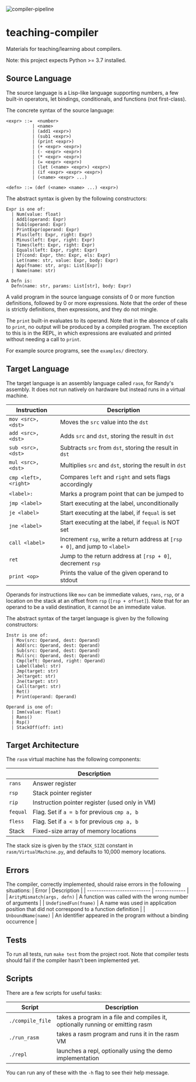 ![compiler-pipeline](https://user-images.githubusercontent.com/13399527/116156561-a7d75600-a6b9-11eb-8fd2-34f2dc1d3553.png)

# teaching-compiler
Materials for teaching/learning about compilers.

Note: this project expects Python >= 3.7 installed.

## Source Language
The source language is a Lisp-like language supporting numbers, a few built-in 
operators, let bindings, conditionals, and functions (not first-class).

The concrete syntax of the source language:
```
<expr> ::=  <number>
          | <name>
          | (add1 <expr>)
          | (sub1 <expr>)
          | (print <expr>)
          | (+ <expr> <expr>)
          | (- <expr> <expr>)
          | (* <expr> <expr>)
          | (= <expr> <expr>)
          | (let (<name> <expr>) <expr>)
          | (if <expr> <expr> <expr>)
          | (<name> <expr> ...)

<defn> ::= (def (<name> <name> ...) <expr>)
```

The abstract syntax is given by the following constructors:
```
Expr is one of:
  | Num(value: float)
  | Add1(operand: Expr)
  | Sub1(operand: Expr)
  | PrintExpr(operand: Expr)
  | Plus(left: Expr, right: Expr)
  | Minus(left: Expr, right: Expr)
  | Times(left: Expr, right: Expr)
  | Equals(left: Expr, right: Expr)
  | If(cond: Expr, thn: Expr, els: Expr)
  | Let(name: str, value: Expr, body: Expr)
  | App(fname: str, args: List[Expr])
  | Name(name: str)
  
A Defn is:
  Defn(name: str, params: List[str], body: Expr)
```

A valid program in the source language consists of 0 or more function definitions, 
followed by 0 or more expressions. Note that the order of these is strictly definitions,
then expressions, and they do not mingle.

The `print` built-in evaluates to its operand. Note that in the absence of calls 
to `print`, no output will be produced by a compiled program. The exception to 
this is in the REPL, in which expressions are evaluated and printed without
needing a call to `print`.

For example source programs, see the `examples/` directory.

## Target Language

The target language is an assembly language called `rasm`, for Randy's assembly. 
It does not run natively on hardware but instead runs in a virtual machine.

| Instruction           | Description |
| --------------------- | ---------------------------------------- |
| `mov <src>, <dst>`    | Moves the `src` value into the `dst` |
| `add <src>, <dst>`    | Adds `src` and `dst`, storing the result in `dst` |
| `sub <src>, <dst>`    | Subtracts `src` from `dst`, storing the result in `dst` |
| `mul <src>, <dst>`    | Multiplies `src` and `dst`, storing the result in `dst` |
| `cmp <left>, <right>` | Compares `left` and `right` and sets flags accordingly |
| `<label>:`            | Marks a program point that can be jumped to |
| `jmp <label>`         | Start executing at the label, unconditionally |
| `je <label>`          | Start executing at the label, if `fequal` is set |
| `jne <label>`         | Start executing at the label, if `fequal` is NOT set |
| `call <label>`        | Increment `rsp`, write a return address at `[rsp + 0]`, and jump to `<label>` |
| `ret`                 | Jump to the return address at `[rsp + 0]`, decrement `rsp` |
| `print <op>`          | Prints the value of the given operand to stdout |

Operands for instructions like `mov` can be immediate values, `rans`, `rsp`, or 
a location on the stack at an offset from `rsp` (`[rsp + offset]`). Note that 
for an operand to be a valid destination, it cannot be an immediate value. 

The abstract syntax of the target language is given by the following constructors:
```
Instr is one of:
  | Mov(src: Operand, dest: Operand)
  | Add(src: Operand, dest: Operand)
  | Sub(src: Operand, dest: Operand)
  | Mul(src: Operand, dest: Operand)
  | Cmp(left: Operand, right: Operand)
  | Label(label: str)
  | Jmp(target: str)
  | Je(target: str)
  | Jne(target: str)
  | Call(target: str)
  | Ret()
  | Print(operand: Operand)

Operand is one of:
  | Imm(value: float)
  | Rans()
  | Rsp()
  | StackOff(off: int)
```

## Target Architecture

The `rasm` virtual machine has the following components:

|          | Description |
| -------- | ------------- |
| `rans`   | Answer register  |
| `rsp`    | Stack pointer register  |
| `rip`    | Instruction pointer register (used only in VM)  |
| `fequal` | Flag. Set if `a = b` for previous `cmp a, b`  |
| `fless`  | Flag. Set if `a < b` for previous `cmp a, b`  |
| Stack    | Fixed-size array of memory locations |

The stack size is given by the `STACK_SIZE` constant in `rasm/VirtualMachine.py`, 
and defaults to 10,000 memory locations.

## Errors

The compiler, correctly implemented, should raise errors in the following situations:
| Error                       | Description |
| --------------------------- | ------------- |
| `ArityMismatch(args, defn)` | A function was called with the wrong number of arguments |
| `UndefinedFun(fname)`       | A name was used in application position that did not correspond to a function definition |
| `UnboundName(name)`         | An identifier appeared in the program without a binding occurrence |

## Tests
To run all tests, run `make test` from the project root. Note that compiler tests 
should fail if the compiler hasn't been implemented yet.

## Scripts
There are a few scripts for useful tasks:

| Script           | Description |
| ---------------- | ------------- |
| `./compile_file` | takes a program in a file and compiles it, optionally running or emitting rasm |
| `./run_rasm`     | takes a rasm program and runs it in the rasm VM |
| `./repl`         | launches a repl, optionally using the demo implementation |

You can run any of these with the `-h` flag to see their help message.
